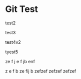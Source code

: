 # Git Test

test2

test3

test4v2

tyest5

ze
f
j
e
f
jb
enf

z
e
f
b
ze
fij
b
zefzef
zefzef
zefzef
